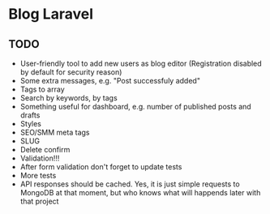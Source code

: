 # Blog Laravel

## TODO
 - User-friendly tool to add new users as blog editor (Registration disabled by default for security reason)
 - Some extra messages, e.g. "Post successfuly added"
 - Tags to array
 - Search by keywords, by tags
 - Something useful for dashboard, e.g. number of published posts and drafts
 - Styles
 - SEO/SMM meta tags
 - SLUG
 - Delete confirm
 - Validation!!!
 - After form validation don't forget to update tests
 - More tests
 - API responses should be cached. Yes, it is just simple requests to MongoDB at that moment, but who knows what will happends later with that project
